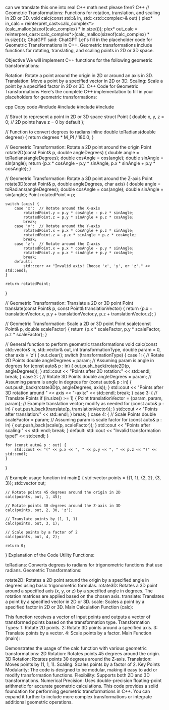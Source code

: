 can we translate this one into real C++ math next please fren?
C++
            //      Geometric Transformations: Functions for rotation, translation, and scaling in 2D or 3D.
                void calc(const std::<double>& in, std::<std::complex<double>>& out) {
             plex* in_calc = reinterpret_cast<calc_complex*>(calc_malloc(sizeof(calc_complex) * in.size()));
            plex* out_calc = reinterpret_cast<calc_complex*>(calc_malloc(sizeof(calc_complex) * in.size()));
ChatGPT said:
ChatGPT
Let's fill in the placeholder code for Geometric Transformations in C++. Geometric transformations include functions for rotating, translating, and scaling points in 2D or 3D space.

Objective
We will implement C++ functions for the following geometric transformations:

Rotation: Rotate a point around the origin in 2D or around an axis in 3D.
Translation: Move a point by a specified vector in 2D or 3D.
Scaling: Scale a point by a specified factor in 2D or 3D.
C++ Code for Geometric Transformations
Here's the complete C++ implementation to fill in your placeholders for geometric transformations:

cpp
Copy code
#include <iostream>
#include <vector>
#include <cmath>
#include <complex>

// Struct to represent a point in 2D or 3D space
struct Point {
    double x, y, z = 0;  // 2D points have z = 0 by default
};

// Function to convert degrees to radians
inline double toRadians(double degrees) {
    return degrees * M_PI / 180.0;
}

// Geometric Transformation: Rotate a 2D point around the origin
Point rotate2D(const Point& p, double angleDegrees) {
    double angle = toRadians(angleDegrees);
    double cosAngle = cos(angle);
    double sinAngle = sin(angle);
    return {p.x * cosAngle - p.y * sinAngle, p.x * sinAngle + p.y * cosAngle};
}

// Geometric Transformation: Rotate a 3D point around the Z-axis
Point rotate3D(const Point& p, double angleDegrees, char axis) {
    double angle = toRadians(angleDegrees);
    double cosAngle = cos(angle);
    double sinAngle = sin(angle);
    Point rotatedPoint = p;

    switch (axis) {
        case 'x':  // Rotate around the X-axis
            rotatedPoint.y = p.y * cosAngle - p.z * sinAngle;
            rotatedPoint.z = p.y * sinAngle + p.z * cosAngle;
            break;
        case 'y':  // Rotate around the Y-axis
            rotatedPoint.x = p.x * cosAngle + p.z * sinAngle;
            rotatedPoint.z = -p.x * sinAngle + p.z * cosAngle;
            break;
        case 'z':  // Rotate around the Z-axis
            rotatedPoint.x = p.x * cosAngle - p.y * sinAngle;
            rotatedPoint.y = p.x * sinAngle + p.y * cosAngle;
            break;
        default:
            std::cerr << "Invalid axis! Choose 'x', 'y', or 'z'." << std::endl;
    }

    return rotatedPoint;
}

// Geometric Transformation: Translate a 2D or 3D point
Point translate(const Point& p, const Point& translationVector) {
    return {p.x + translationVector.x, p.y + translationVector.y, p.z + translationVector.z};
}

// Geometric Transformation: Scale a 2D or 3D point
Point scale(const Point& p, double scaleFactor) {
    return {p.x * scaleFactor, p.y * scaleFactor, p.z * scaleFactor};
}

// General function to perform geometric transformations
void calc(const std::vector<Point>& in, std::vector<Point>& out, int transformationType, double param = 0, char axis = 'z') {
    out.clear();
    switch (transformationType) {
        case 1: { // Rotate 2D Points
            double angleDegrees = param;  // Assuming param is angle in degrees
            for (const auto& p : in) {
                out.push_back(rotate2D(p, angleDegrees));
            }
            std::cout << "Points after 2D rotation:" << std::endl;
            break;
        }
        case 2: { // Rotate 3D Points
            double angleDegrees = param;  // Assuming param is angle in degrees
            for (const auto& p : in) {
                out.push_back(rotate3D(p, angleDegrees, axis));
            }
            std::cout << "Points after 3D rotation around " << axis << "-axis:" << std::endl;
            break;
        }
        case 3: { // Translate Points
            if (in.size() >= 1) {
                Point translationVector = {param, param, param};  // Example translation vector; modify as needed
                for (const auto& p : in) {
                    out.push_back(translate(p, translationVector));
                }
                std::cout << "Points after translation:" << std::endl;
            }
            break;
        }
        case 4: { // Scale Points
            double scaleFactor = param;  // Assuming param is scale factor
            for (const auto& p : in) {
                out.push_back(scale(p, scaleFactor));
            }
            std::cout << "Points after scaling:" << std::endl;
            break;
        }
        default:
            std::cout << "Invalid transformation type!" << std::endl;
    }

    for (const auto& p : out) {
        std::cout << "(" << p.x << ", " << p.y << ", " << p.z << ")" << std::endl;
    }
}

// Example usage function
int main() {
    std::vector<Point> points = {{1, 1}, {2, 2}, {3, 3}};
    std::vector<Point> out;

    // Rotate points 45 degrees around the origin in 2D
    calc(points, out, 1, 45);

    // Rotate points 30 degrees around the Z-axis in 3D
    calc(points, out, 2, 30, 'z');

    // Translate points by (1, 1, 1)
    calc(points, out, 3, 1);

    // Scale points by a factor of 2
    calc(points, out, 4, 2);

    return 0;
}
Explanation of the Code
Utility Functions:

toRadians: Converts degrees to radians for trigonometric functions that use radians.
Geometric Transformations:

rotate2D: Rotates a 2D point around the origin by a specified angle in degrees using basic trigonometric formulas.
rotate3D: Rotates a 3D point around a specified axis (x, y, or z) by a specified angle in degrees. The rotation matrices are applied based on the chosen axis.
translate: Translates a point by a specified vector in 2D or 3D.
scale: Scales a point by a specified factor in 2D or 3D.
Main Calculation Function (calc):

This function receives a vector of input points and outputs a vector of transformed points based on the transformation type.
Transformation Types:
1: Rotate 2D points.
2: Rotate 3D points around a specified axis.
3: Translate points by a vector.
4: Scale points by a factor.
Main Function (main):

Demonstrates the usage of the calc function with various geometric transformations:
2D Rotation: Rotates points 45 degrees around the origin.
3D Rotation: Rotates points 30 degrees around the Z-axis.
Translation: Moves points by (1, 1, 1).
Scaling: Scales points by a factor of 2.
Key Points
Modularity: The code is designed to be modular, making it easy to add or modify transformation functions.
Flexibility: Supports both 2D and 3D transformations.
Numerical Precision: Uses double-precision floating-point arithmetic for accurate geometric calculations.
This code provides a solid foundation for performing geometric transformations in C++. You can expand it further to include more complex transformations or integrate additional geometric operations.